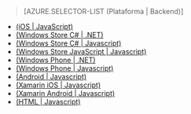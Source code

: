 > [AZURE.SELECTOR-LIST (Plataforma | Backend)]
- [(iOS | JavaScript)](../articles/mobile-services-ios-validate-modify-data-server-scripts.md)
- [(Windows Store C# | .NET)](../articles/mobile-services-dotnet-backend-windows-store-dotnet-validate-modify-data.md)
- [(Windows Store C# | Javascript)](../articles/mobile-services-windows-store-dotnet-validate-modify-data-server-scripts.md)
- [(Windows Store JavaScript | Javascript)](../articles/mobile-services-windows-store-javascript-validate-modify-data-server-scripts.md)
- [(Windows Phone | .NET)](../articles/mobile-services-dotnet-backend-windows-phone-validate-modify-data.md)
- [(Windows Phone | Javascript)](../articles/mobile-services-windows-phone-validate-modify-data-server-scripts.md)
- [(Android | Javascript)](../articles/mobile-services-android-validate-modify-data-server-scripts.md)
- [(Xamarin iOS | Javascript)](../articles/partner-xamarin-mobile-services-ios-validate-modify-data-server-scripts.md)
- [(Xamarin Android | Javascript)](../articles/partner-xamarin-mobile-services-android-validate-modify-data-server-scripts.md)
- [(HTML | Javascript)](../articles/mobile-services-html-validate-modify-data-server-scripts.md)

<!--HONumber=52--> 
